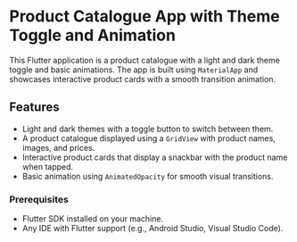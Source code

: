 # Product Catalogue App with Theme Toggle and Animation

This Flutter application is a product catalogue with a light and dark theme toggle and basic animations. The app is built using `MaterialApp` and showcases interactive product cards with a smooth transition animation.

## Features
- Light and dark themes with a toggle button to switch between them.
- A product catalogue displayed using a `GridView` with product names, images, and prices.
- Interactive product cards that display a snackbar with the product name when tapped.
- Basic animation using `AnimatedOpacity` for smooth visual transitions.

### Prerequisites
- Flutter SDK installed on your machine.
- Any IDE with Flutter support (e.g., Android Studio, Visual Studio Code).
